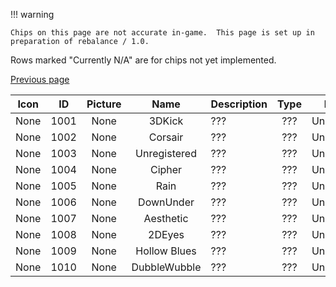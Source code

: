 !!! warning

    Chips on this page are not accurate in-game.  This page is set up in preparation of rebalance / 1.0.

Rows marked "Currently N/A" are for chips not yet implemented.

[Previous page](/wiki/chipendium/0901-1000/)

| Icon | ID | Picture | Name | Description | Type | Rarity |
| :---: | :---: | :---: | :---: | --- | :---: | :---: |
| None | 1001 | None | 3DKick | ??? | ??? | Unreleased |
| None | 1002 | None | Corsair | ??? | ??? | Unreleased |
| None | 1003 | None | Unregistered | ??? | ??? | Unreleased |
| None | 1004 | None | Cipher | ??? | ??? | Unreleased |
| None | 1005 | None | Rain | ??? | ??? | Unreleased |
| None | 1006 | None | DownUnder | ??? | ??? | Unreleased |
| None | 1007 | None | Aesthetic | ??? | ??? | Unreleased |
| None | 1008 | None | 2DEyes | ??? | ??? | Unreleased |
| None | 1009 | None | Hollow Blues | ??? | ??? | Unreleased |
| None | 1010 | None | DubbleWubble | ??? | ??? | Unreleased |
